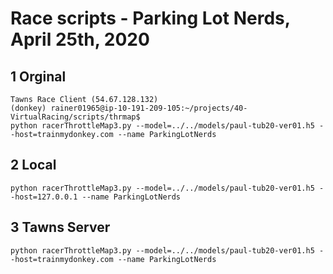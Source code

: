 # Race scripts - Parking Lot Nerds,  April 25th, 2020

## 1 Orginal

```
Tawns Race Client (54.67.128.132)
(donkey) rainer01965@ip-10-191-209-105:~/projects/40-VirtualRacing/scripts/thrmap$ 
python racerThrottleMap3.py --model=../../models/paul-tub20-ver01.h5 --host=trainmydonkey.com --name ParkingLotNerds
```

## 2 Local
```
python racerThrottleMap3.py --model=../../models/paul-tub20-ver01.h5 --host=127.0.0.1 --name ParkingLotNerds
```

## 3 Tawns Server
```
python racerThrottleMap3.py --model=../../models/paul-tub20-ver01.h5 --host=trainmydonkey.com --name ParkingLotNerds
```
